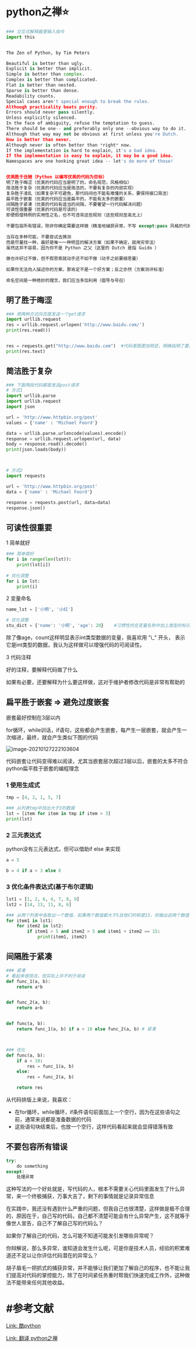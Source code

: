 # python之禅⭐

```python
### 交互式解释器里输入指令
import this	


The Zen of Python, by Tim Peters

Beautiful is better than ugly.
Explicit is better than implicit.
Simple is better than complex.
Complex is better than complicated.
Flat is better than nested.
Sparse is better than dense.
Readability counts.
Special cases aren't special enough to break the rules.
Although practicality beats purity.
Errors should never pass silently.
Unless explicitly silenced.
In the face of ambiguity, refuse the temptation to guess.
There should be one-- and preferably only one --obvious way to do it.
Although that way may not be obvious at first unless you're Dutch.
Now is better than never.
Although never is often better than *right* now.
If the implementation is hard to explain, it's a bad idea.
If the implementation is easy to explain, it may be a good idea.
Namespaces are one honking great idea -- let's do more of those!


优美胜于丑陋（Python 以编写优美的代码为目标）
明了胜于晦涩（优美的代码应当是明了的，命名规范，风格相似）
简洁胜于复杂（优美的代码应当是简洁的，不要有复杂的内部实现）
复杂胜于凌乱（如果复杂不可避免，那代码间也不能有难懂的关系，要保持接口简洁）
扁平胜于嵌套（优美的代码应当是扁平的，不能有太多的嵌套）
间隔胜于紧凑（优美的代码有适当的间隔，不要奢望一行代码解决问题）
可读性很重要（优美的代码是可读的）
即便假借特例的实用性之名，也不可违背这些规则（这些规则至高无上）
 
不要包容所有错误，除非你确定需要这样做（精准地捕获异常，不写 except:pass 风格的代码）
 
当存在多种可能，不要尝试去猜测
而是尽量找一种，最好是唯一一种明显的解决方案（如果不确定，就用穷举法）
虽然这并不容易，因为你不是 Python 之父（这里的 Dutch 是指 Guido ）
 
做也许好过不做，但不假思索就动手还不如不做（动手之前要细思量）
 
如果你无法向人描述你的方案，那肯定不是一个好方案；反之亦然（方案测评标准）
 
命名空间是一种绝妙的理念，我们应当多加利用（倡导与号召）
```



## 明了胜于晦涩

```python
### 用两种方式向百度发送一个get请求
import urllib.request
res = urllib.request.urlopen('http://www.baidu.com/')
print(res.read())


res = requests.get("http://www.baidu.com")	#代码意图更加明显，明确指明了要发送get请求
print(res.text)
```



## 简洁胜于复杂

```python
### 下面两段代码都是发送post请求
# 方式1
import urllib.parse
import urllib.request
import json

url = 'http://www.httpbin.org/post'
values = {'name' : 'Michael Foord'}

data = urllib.parse.urlencode(values).encode()
response = urllib.request.urlopen(url, data)
body = response.read().decode()
print(json.loads(body))



# 方式2
import requests

url = 'http://www.httpbin.org/post'
data = {'name' : 'Michael Foord'}

response = requests.post(url, data=data)
response.json()
```



## 可读性很重要

1 简单就好

```python
### 简单就好
for i in range(len(lst)):
    print(lst[i])
    
# 优化调整
for i in lst:
    print(i)
```

2 变量命名

```python
name_lst = ['小明', '小红']

# 优化调整
stu_dict = {'name': '小明', 'age': 20}	#习惯性的在变量名称中加上类型的标识
```

除了像age，count这样明显表示int类型数据的变量，我喜欢用 "i_" 开头， 表示它是int类型的数据，我认为这样做可以增强代码的可阅读性。



3 代码注释

好的注释，要解释代码做了什么

如果有必要，还要解释为什么要这样做，这对于维护者修改代码是非常有帮助的



## 扁平胜于嵌套 => 避免过度嵌套

嵌套最好控制在3层以内



for循环，while训话，if语句，这些都会产生嵌套，每产生一层嵌套，就会产生一次缩进，最终，就会产生类似下图的代码

![image-20210127222103604](https://cdn.jsdelivr.net/gh/DaiDuncan/PicUploader/img/20210127222103.png)





代码嵌套让代码变得难以阅读，尤其当嵌套层次超过3层以后，嵌套的太多不符合python扁平胜于嵌套的编程理念

### 1 使用生成式

```python
tmp = [4, 2, 1, 5, 7]

### 从列表tmp中找出大于3的数据
lst = [item for item in tmp if item > 3]
print(lst)
```





### 2 三元表达式

python没有三元表达式，但可以借助if else 来实现

```python
a = 5

b = 4 if a > 3 else 8
```





### 3 优化条件表达式(基于布尔逻辑)

```python
lst1 = [1, 2, 6, 4, 7, 8, 9]
lst2 = [14, 13, 11, 8, 6]

### 从两个列表中各取出一个数值，如果两个数值都大于5且他们的和是15，则输出这两个数值
for item1 in lst1:
    for item2 in lst2:
        if item1 > 5 and item2 > 5 and item1 + item2 == 15:
            print(item1, item2)
```





## 间隔胜于紧凑

```python
### 紧凑
# 看起来很简洁，但实际上并不利于阅读
def func_1(a, b):
    return a*b


def func_2(a, b):
    return a+b


def func(a, b):
    return func_1(a, b) if a < 10 else func_2(a, b)	# 紧凑



### 优化
def func(a, b):
    if a < 10:
        res = func_1(a, b)
    else:
        res = func_2(a, b)

    return res
```

从代码排版上来说，我喜欢：

- 在for循环，while循环，if条件语句前面加上一个空行，因为在这些语句之前，通常来说都是准备数据的代码
- 这些语句块结束后，也放一个空行，这样代码看起来就会显得错落有致



## 不要包容所有错误

```python
try:
    do something
except:
    处理异常
```

这种写法的一个好处就是，写代码的人，根本不需要关心代码里面发生了什么异常，来一个终极捕获，万事大吉了，剩下的事情就是记录异常信息

在实践中，我还没有遇到什么严重的问题，但我自己也很清楚，这样做是极不合理的，原因在于，自己写的代码，自己都不清楚可能会有什么异常产生，这不就等于像世人宣告，自己不了解自己写的代码么？



如果你了解自己的代码，怎么可能不知道可能发引发哪些异常呢？

你辩解说，那么多异常，谁知道会发生什么呢，可是你是技术人员，经验的积累难道还不足以让你评估代码潜在的异常么？

胡子眉毛一把抓式的捕获异常，并不能够让我们更加了解自己的程序，也不能让我们提高对代码的掌控能力，除了在时间紧任务重时帮我们快速完成工作外，这种做法不能带来任何其他收益。









# #参考文献

[Link: 酷python](http://www.coolpython.net/python_senior/project/code_quality_zen.html)

[Link: 翻译 python之禅](http://codingpy.com/article/designing-pythonic-apis/)